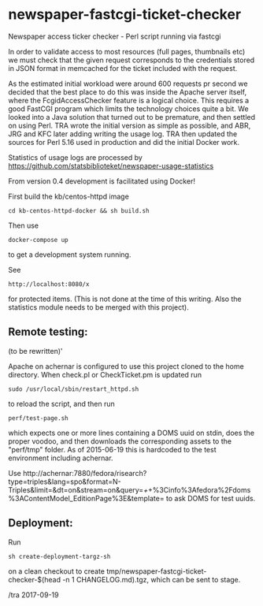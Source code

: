 newspaper-fastcgi-ticket-checker
================================

Newspaper access ticker checker - Perl script running via fastcgi

In order to validate access to most resources (full pages, thumbnails
etc) we must check that the given request corresponds to the
credentials stored in JSON format in memcached for the ticket included
with the request.

As the estimated initial workload were around 600 requests pr second
we decided that the best place to do this was inside the Apache server
itself, where the FcgidAccessChecker feature is a logical choice.
This requires a good FastCGI program which limits the technology
choices quite a bit.  We looked into a Java solution that turned out
to be premature, and then settled on using Perl.  TRA wrote the
initial version as simple as possible, and ABR, JRG and KFC later
adding writing the usage log.  TRA then updated the sources for Perl
5.16 used in production and did the initial Docker work.

Statistics of usage logs are processed by 
https://github.com/statsbiblioteket/newspaper-usage-statistics

From version 0.4 development is facilitated using Docker!

First build the kb/centos-httpd image

    cd kb-centos-httpd-docker && sh build.sh
    
Then use

    docker-compose up
    
to get a development system running.

See

    http://localhost:8080/x
    
for protected items.  (This is not done at the time of this writing. 
Also the statistics module needs to be merged with this project).


Remote testing:
---

(to be rewritten)'

Apache on achernar is configured to use this project cloned to the
home directory.  When check.pl or CheckTicket.pm is updated run

    sudo /usr/local/sbin/restart_httpd.sh

to reload the script, and then run 

    perf/test-page.sh
     
which expects one or more lines containing a DOMS uuid on stdin, does
the proper voodoo, and then downloads the corresponding assets to the
"perf/tmp" folder.  As of 2015-06-19 this is hardcoded to the test
environment including achernar.


Use
http://achernar:7880/fedora/risearch?type=triples&lang=spo&format=N-Triples&limit=&dt=on&stream=on&query=*+*+%3Cinfo%3Afedora%2Fdoms%3AContentModel_EditionPage%3E&template=
to ask DOMS for test uuids.


Deployment:
---

Run

    sh create-deployment-targz-sh
    
on a clean checkout to create tmp/newspaper-fastcgi-ticket-checker-$(head -n 1 CHANGELOG.md).tgz,
which can be sent to stage.

/tra 2017-09-19
